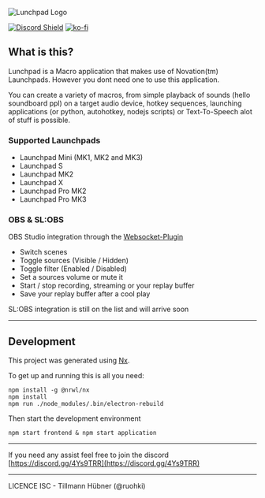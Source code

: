 ![Lunchpad Logo](https://github.com/ruohki/lunchpad/raw/main/.github/logo.png)

[![Discord Shield](https://discordapp.com/api/guilds/658127965183541255/widget.png?style=shield)](https://discord.com/invite/4Ys9TRR)
[![ko-fi](https://www.ko-fi.com/img/githubbutton_sm.svg)](https://ko-fi.com/X8X71UNDO)


## What is this?
Lunchpad is a Macro application that makes use of Novation(tm) Launchpads.
However you dont need one to use this application.

You can create a variety of macros, from simple playback of sounds (hello soundboard ppl) on a target audio device, hotkey sequences, launching applications (or python, autohotkey, nodejs scripts) or Text-To-Speech alot of stuff is possible.

### Supported Launchpads
- Launchpad Mini (MK1, MK2 and MK3)
- Launchpad S
- Launchpad MK2
- Launchpad X
- Launchpad Pro MK2
- Launchpad Pro MK3


### OBS & SL:OBS
OBS Studio integration through the [Websocket-Plugin](https://github.com/Palakis/obs-websocket)
- Switch scenes
- Toggle sources (Visible / Hidden)
- Toggle filter (Enabled / Disabled)
- Set a sources volume or mute it
- Start / stop recording, streaming or your replay buffer
- Save your replay buffer after a cool play

SL:OBS integration is still on the list and will arrive soon

---
## Development
This project was generated using [Nx](https://nx.dev).

To get up and running this is all you need:
```
npm install -g @nrwl/nx
npm install
npm run ./node_modules/.bin/electron-rebuild
```

Then start the development environment
```
npm start frontend & npm start application
```

---
If you need any assist feel free to join the discord [https://discord.gg/4Ys9TRR](https://discord.gg/4Ys9TRR)

---
LICENCE ISC - Tillmann Hübner (@ruohki)
